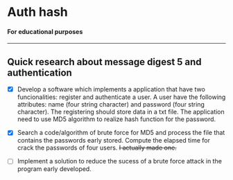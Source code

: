 # Auth hash 
#### For educational purposes
---
Quick research about message digest 5 and authentication
---

- [x] Develop a software which implements a application that have two funcionalities: register and authenticate a user.
A user have the following attributes: name (four string character) and password (four string character). The registering should store data in a txt file. The application need to use MD5 algorithm to realize hash function for the password.

- [x] Search a code/algorithm of brute force for MD5 and process the file that contains the passwords early stored.
Compute the elapsed time for crack the passwords of four users. ~~I actually made one.~~

- [ ] Implement a solution to reduce the sucess of a brute force attack in the program early developed.

